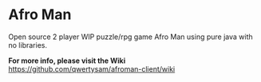 # Afro Man
Open source 2 player WIP puzzle/rpg game Afro Man using pure java with no libraries.

**For more info, please visit the Wiki**
https://github.com/qwertysam/afroman-client/wiki

